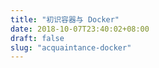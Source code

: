 ```yaml
---
title: "初识容器与 Docker"
date: 2018-10-07T23:40:02+08:00
draft: false
slug: "acquaintance-docker"
---
```

